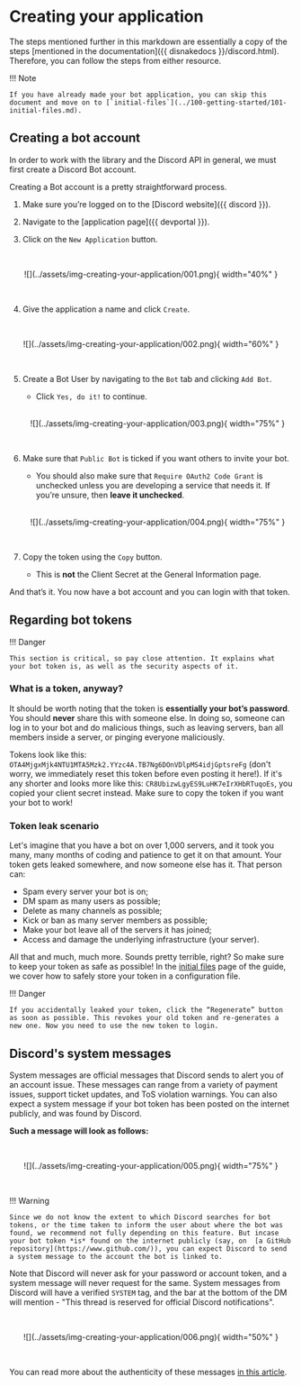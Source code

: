 # Creating your application

The steps mentioned further in this markdown are essentially a copy of the steps [mentioned in the
documentation]({{ disnakedocs }}/discord.html). Therefore, you can follow the steps from either resource.

!!! Note

    If you have already made your bot application, you can skip this document and move on to [`initial-files`](../100-getting-started/101-initial-files.md).

## Creating a bot account

In order to work with the library and the Discord API in general, we must first create a Discord Bot account.

Creating a Bot account is a pretty straightforward process.

1. Make sure you’re logged on to the [Discord website]({{ discord }}).

2. Navigate to the [application page]({{ devportal }}).

3. Click on the `New Application` button.

<br>
    <p align = "center">
        ![](../assets/img-creating-your-application/001.png){ width="40%" }
    </p>
<br>

4. Give the application a name and click `Create`.

<br>
    <p align = "center">
        ![](../assets/img-creating-your-application/002.png){ width="60%" }
    </p>
<br>

5. Create a Bot User by navigating to the `Bot` tab and clicking `Add Bot`.

    - Click `Yes, do it!` to continue.

    <br>
        <p align = "center">
            ![](../assets/img-creating-your-application/003.png){ width="75%" }
        </p>
    <br>

6. Make sure that `Public Bot` is ticked if you want others to invite your bot.

    - You should also make sure that `Require OAuth2 Code Grant` is unchecked unless you are developing a service that
      needs it. If you’re unsure, then **leave it unchecked**.

    <br>
        <p align = "center">
            ![](../assets/img-creating-your-application/004.png){ width="75%" }
        </p>
    <br>

7. Copy the token using the `Copy` button.

    - This is **not** the Client Secret at the General Information page.

And that’s it. You now have a bot account and you can login with that token.

## Regarding bot tokens

!!! Danger

    This section is critical, so pay close attention. It explains what your bot token is, as well as the security aspects of it.

### What is a token, anyway?

It should be worth noting that the token is **essentially your bot’s password**. You should **never** share this with
someone else. In doing so, someone can log in to your bot and do malicious things, such as leaving servers, ban all
members inside a server, or pinging everyone maliciously.

Tokens look like this: `OTA4MjgxMjk4NTU1MTA5Mzk2.YYzc4A.TB7Ng6DOnVDlpMS4idjGptsreFg` (don't worry, we immediately reset
this token before even posting it here!). If it's any shorter and looks more like this:
`CR8UbizwLgyES9LuHK7eIrXHbRTuqoEs`, you copied your client secret instead. Make sure to copy the token if you want your
bot to work!

### Token leak scenario

Let's imagine that you have a bot on over 1,000 servers, and it took you many, many months of coding and patience to get
it on that amount. Your token gets leaked somewhere, and now someone else has it. That person can:

-   Spam every server your bot is on;
-   DM spam as many users as possible;
-   Delete as many channels as possible;
-   Kick or ban as many server members as possible;
-   Make your bot leave all of the servers it has joined;
-   Access and damage the underlying infrastructure (your server).

All that and much, much more. Sounds pretty terrible, right? So make sure to keep your token as safe as possible! In the
[initial files](../100-getting-started/101-initial-files.md) page of the guide, we cover how to safely store your token
in a configuration file.

!!! Danger

    If you accidentally leaked your token, click the “Regenerate” button as soon as possible. This revokes your old token and re-generates a new one. Now you need to use the new token to login.

## Discord's system messages

System messages are official messages that Discord sends to alert you of an account issue. These messages can range from
a variety of payment issues, support ticket updates, and ToS violation warnings. You can also expect a system message if
your bot token has been posted on the internet publicly, and was found by Discord.

**Such a message will look as follows:**

<br>
    <p align = "center">
        ![](../assets/img-creating-your-application/005.png){ width="75%" }
    </p>
<br>

!!! Warning

    Since we do not know the extent to which Discord searches for bot tokens, or the time taken to inform the user about where the bot was found, we recommend not fully depending on this feature. But incase your bot token *is* found on the internet publicly (say, on  [a GitHub repository](https://www.github.com/)), you can expect Discord to send a system message to the account the bot is linked to.

Note that Discord will never ask for your password or account token, and a system message will never request for the
same. System messages from Discord will have a verified `SYSTEM` tag, and the bar at the bottom of the DM will mention -
"This thread is reserved for official Discord notifications".

<br>
    <p align = "center">
        ![](../assets/img-creating-your-application/006.png){ width="50%" }
    </p>
<br>

You can read more about the authenticity of these messages [in this article][discord-sys-msg-page].

[discord-sys-msg-page]: https://support.discord.com/hc/en-us/articles/360036118732-Discord-System-Messages
